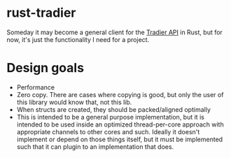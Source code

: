 # rust-tradier
Someday it may become a general client for the [Tradier API](https://documentation.tradier.com/) in Rust, but for now, it's just the functionality I need for a project.

# Design goals

- Performance
- Zero copy. There are cases where copying is good, but only the user of this library would know that, not this lib.
- When structs are created, they should be packed/aligned optimally
- This is intended to be a general purpose implementation, but it is intended to be used inside an optimized thread-per-core approach with appropriate channels to other cores and such. Ideally it doesn't implement or depend on those things itself, but it must be implemented such that it can plugin to an implementation that does.
